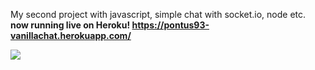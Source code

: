 My second project with javascript, simple chat with socket.io, node etc. <br>
<strong>now running live on Heroku! https://pontus93-vanillachat.herokuapp.com/ </strong>

[![](https://i.ibb.co/bv9CM6g/Screenshot-2020-12-02-at-12-41-21.png)](#)
